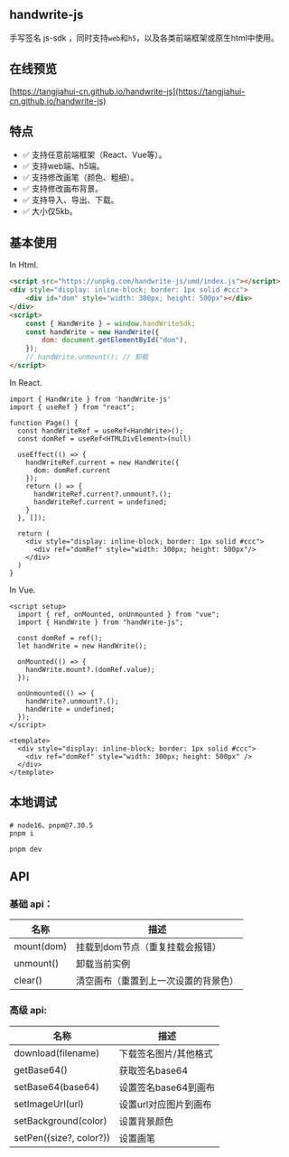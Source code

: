 ## handwrite-js

手写签名 js-sdk ，同时支持`web`和`h5`，以及各类前端框架或原生html中使用。

## 在线预览
[https://tangjiahui-cn.github.io/handwrite-js](https://tangjiahui-cn.github.io/handwrite-js)

## 特点
- ✅ 支持任意前端框架（React、Vue等）。
- ✅ 支持web端、h5端。
- ✅ 支持修改画笔（颜色、粗细）。
- ✅ 支持修改画布背景。
- ✅ 支持导入、导出、下载。
- ✅ 大小仅5kb。

## 基本使用
In Html.

```html
<script src="https://unpkg.com/handwrite-js/umd/index.js"></script>
<div style="display: inline-block; border: 1px solid #ccc">
    <div id="dom" style="width: 300px; height: 500px"></div>
</div>
<script>
    const { HandWrite } = window.handWriteSdk;
    const handWrite = new HandWrite({
        dom: document.getElementById("dom"),
    });
    // handWrite.unmount(); // 卸载
</script>
```

In React.

```tsx
import { HandWrite } from 'handWrite-js'
import { useRef } from "react";

function Page() {
  const handWriteRef = useRef<HandWrite>();
  const domRef = useRef<HTMLDivElement>(null)

  useEffect(() => {
    handWriteRef.current = new HandWrite({
      dom: domRef.current
    });
    return () => {
      handWriteRef.current?.unmount?.();
      handWriteRef.current = undefined;
    }
  }, []);

  return (
    <div style="display: inline-block; border: 1px solid #ccc">
      <div ref="domRef" style="width: 300px; height: 500px"/>
    </div>
  )
}

```

In Vue.

```vue
<script setup>
  import { ref, onMounted, onUnmounted } from "vue";
  import { HandWrite } from "handWrite-js";

  const domRef = ref();
  let handWrite = new HandWrite();

  onMounted(() => {
    handWrite.mount?.(domRef.value);
  });

  onUnmounted(() => {
    handWrite?.unmount?.();
    handWrite = undefined;
  });
</script>

<template>
  <div style="display: inline-block; border: 1px solid #ccc">
    <div ref="domRef" style="width: 300px; height: 500px" />
  </div>
</template>

```

## 本地调试
```shell
# node16、pnpm@7.30.5
pnpm i

pnpm dev
```

## API
### 基础 api：

|名称|描述|
|---|---|
|mount(dom)|挂载到dom节点（重复挂载会报错）|
|unmount()|卸载当前实例|
|clear()|清空画布（重置到上一次设置的背景色）|

### 高级 api:
|名称 | 描述|
|---|---|
|download(filename)|下载签名图片/其他格式|
|getBase64()|获取签名base64|
|setBase64(base64)|设置签名base64到画布|
|setImageUrl(url)|设置url对应图片到画布|
|setBackground(color)|设置背景颜色|
|setPen({size?, color?})|设置画笔|

